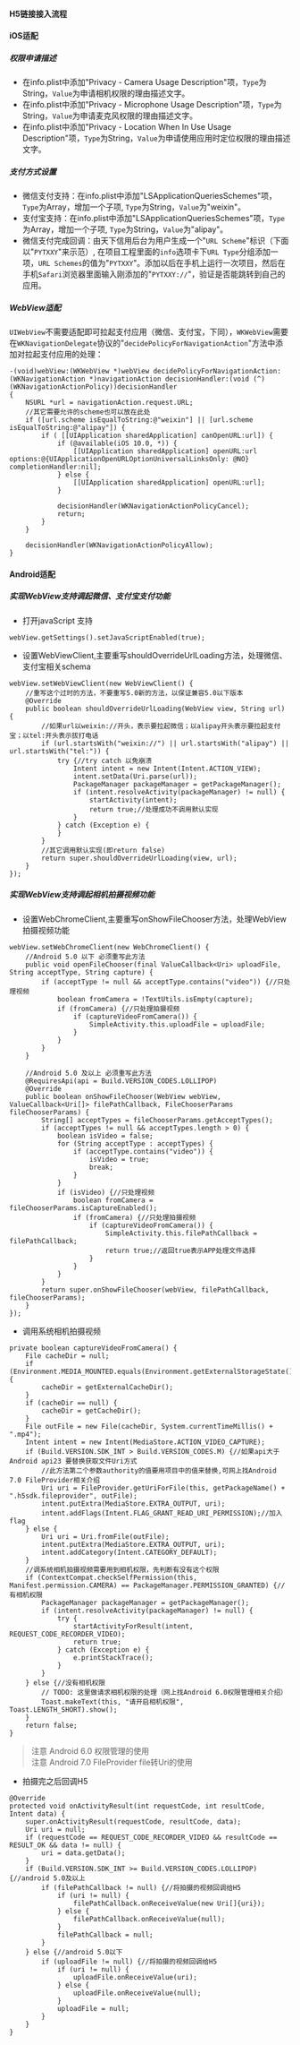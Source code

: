 #### H5链接接入流程


#### iOS适配

##### 权限申请描述 

* 在info.plist中添加"Privacy - Camera Usage Description"项，`Type`为String，`Value`为申请相机权限的理由描述文字。
* 在info.plist中添加"Privacy - Microphone Usage Description"项，`Type`为String，`Value`为申请麦克风权限的理由描述文字。
* 在info.plist中添加"Privacy - Location When In Use Usage Description"项，`Type`为String，`Value`为申请使用应用时定位权限的理由描述文字。


##### 支付方式设置

* 微信支付支持：在info.plist中添加"LSApplicationQueriesSchemes"项，`Type`为Array，增加一个子项, `Type`为String，`Value`为"weixin"。  
* 支付宝支持：在info.plist中添加"LSApplicationQueriesSchemes"项，`Type`为Array，增加一个子项, `Type`为String，`Value`为"alipay"。
* 微信支付完成回调：由天下信用后台为用户生成一个"`URL Scheme`"标识（下面以"`PYTXXY`"来示范）, 在项目工程里面的`info`选项卡下`URL Type`分组添加一项，`URL Schemes`的值为"`PYTXXY`"。添加以后在手机上运行一次项目，然后在手机`Safari`浏览器里面输入刚添加的"`PYTXXY://`"，验证是否能跳转到自己的应用。


##### WebView适配

`UIWebView`不需要适配即可拉起支付应用（微信、支付宝，下同），`WKWebView`需要在`WKNavigationDelegate`协议的"`decidePolicyForNavigationAction`"方法中添加对拉起支付应用的处理：

```objc
-(void)webView:(WKWebView *)webView decidePolicyForNavigationAction:(WKNavigationAction *)navigationAction decisionHandler:(void (^)(WKNavigationActionPolicy))decisionHandler
{
    NSURL *url = navigationAction.request.URL;
    //其它需要允许的scheme也可以放在此处
    if ([url.scheme isEqualToString:@"weixin"] || [url.scheme isEqualToString:@"alipay"]) {
        if ( [[UIApplication sharedApplication] canOpenURL:url]) {
            if (@available(iOS 10.0, *)) {
                [[UIApplication sharedApplication] openURL:url options:@{UIApplicationOpenURLOptionUniversalLinksOnly: @NO} completionHandler:nil];
            } else {
                [[UIApplication sharedApplication] openURL:url];
            }
            
            decisionHandler(WKNavigationActionPolicyCancel);
            return;
        }
    }
    
    decisionHandler(WKNavigationActionPolicyAllow);
}
```


#### Android适配

##### 实现WebView支持调起微信、支付宝支付功能


* 打开javaScript 支持  

```
webView.getSettings().setJavaScriptEnabled(true);
```  

* 设置WebViewClient,主要重写shouldOverrideUrlLoading方法，处理微信、支付宝相关schema  

```
webView.setWebViewClient(new WebViewClient() {
    //重写这个过时的方法，不要重写5.0新的方法，以保证兼容5.0以下版本
    @Override
    public boolean shouldOverrideUrlLoading(WebView view, String url) {
        //如果url以weixin://开头，表示要拉起微信；以alipay开头表示要拉起支付宝；以tel:开头表示拔打电话
        if (url.startsWith("weixin://") || url.startsWith("alipay") || url.startsWith("tel:")) {
            try {//try catch 以免崩溃
                Intent intent = new Intent(Intent.ACTION_VIEW);
                intent.setData(Uri.parse(url));
                PackageManager packageManager = getPackageManager();
                if (intent.resolveActivity(packageManager) != null) {
                    startActivity(intent);
                    return true;//处理成功不调用默认实现
                }
            } catch (Exception e) {
            }
        }
        //其它调用默认实现(即return false)
        return super.shouldOverrideUrlLoading(view, url);
    }
});
```  

##### 实现WebView支持调起相机拍摄视频功能

* 设置WebChromeClient,主要重写onShowFileChooser方法，处理WebView拍摄视频功能    

```
webView.setWebChromeClient(new WebChromeClient() {
    //Android 5.0 以下 必须重写此方法
    public void openFileChooser(final ValueCallback<Uri> uploadFile, String acceptType, String capture) {
        if (acceptType != null && acceptType.contains("video")) {//只处理视频
            boolean fromCamera = !TextUtils.isEmpty(capture);
            if (fromCamera) {//只处理拍摄视频
                if (captureVideoFromCamera()) {
                    SimpleActivity.this.uploadFile = uploadFile;
                }
            }
        }
    }

    //Android 5.0 及以上 必须重写此方法
    @RequiresApi(api = Build.VERSION_CODES.LOLLIPOP)
    @Override
    public boolean onShowFileChooser(WebView webView, ValueCallback<Uri[]> filePathCallback, FileChooserParams fileChooserParams) {
        String[] acceptTypes = fileChooserParams.getAcceptTypes();
        if (acceptTypes != null && acceptTypes.length > 0) {
            boolean isVideo = false;
            for (String acceptType : acceptTypes) {
                if (acceptType.contains("video")) {
                    isVideo = true;
                    break;
                }
            }
            if (isVideo) {//只处理视频
                boolean fromCamera = fileChooserParams.isCaptureEnabled();
                if (fromCamera) {//只处理拍摄视频
                    if (captureVideoFromCamera()) {
                        SimpleActivity.this.filePathCallback = filePathCallback;
                        return true;//返回true表示APP处理文件选择
                    }
                }
            }
        }
        return super.onShowFileChooser(webView, filePathCallback, fileChooserParams);
    }
});
```

* 调用系统相机拍摄视频  

```
private boolean captureVideoFromCamera() {
    File cacheDir = null;
    if (Environment.MEDIA_MOUNTED.equals(Environment.getExternalStorageState())) {
        cacheDir = getExternalCacheDir();
    }
    if (cacheDir == null) {
        cacheDir = getCacheDir();
    }
    File outFile = new File(cacheDir, System.currentTimeMillis() + ".mp4");
    Intent intent = new Intent(MediaStore.ACTION_VIDEO_CAPTURE);
    if (Build.VERSION.SDK_INT > Build.VERSION_CODES.M) {//如果api大于Android api23 要替换获取文件Uri方式
        //此方法第二个参数authority的值要用项目中的值来替换,可网上找Android 7.0 FileProvider相关介绍
        Uri uri = FileProvider.getUriForFile(this, getPackageName() + ".h5sdk.fileprovider", outFile);
        intent.putExtra(MediaStore.EXTRA_OUTPUT, uri);
        intent.addFlags(Intent.FLAG_GRANT_READ_URI_PERMISSION);//加入flag
    } else {
        Uri uri = Uri.fromFile(outFile);
        intent.putExtra(MediaStore.EXTRA_OUTPUT, uri);
        intent.addCategory(Intent.CATEGORY_DEFAULT);
    }
    //调系统相机拍摄视频需要用到相机权限，先判断有没有这个权限
    if (ContextCompat.checkSelfPermission(this, Manifest.permission.CAMERA) == PackageManager.PERMISSION_GRANTED) {//有相机权限
        PackageManager packageManager = getPackageManager();
        if (intent.resolveActivity(packageManager) != null) {
            try {
                startActivityForResult(intent, REQUEST_CODE_RECORDER_VIDEO);
                return true;
            } catch (Exception e) {
                e.printStackTrace();
            }
        }
    } else {//没有相机权限
        // TODO: 这里做请求相机权限的处理（网上找Android 6.0权限管理相关介绍）
        Toast.makeText(this, "请开启相机权限", Toast.LENGTH_SHORT).show();
    }
    return false;
}
```

> 注意 Android 6.0 权限管理的使用  
> 注意 Android 7.0 FileProvider file转Uri的使用  

* 拍摄完之后回调H5  

```
@Override
protected void onActivityResult(int requestCode, int resultCode, Intent data) {
    super.onActivityResult(requestCode, resultCode, data);
    Uri uri = null;
    if (requestCode == REQUEST_CODE_RECORDER_VIDEO && resultCode == RESULT_OK && data != null) {
        uri = data.getData();
    }
    if (Build.VERSION.SDK_INT >= Build.VERSION_CODES.LOLLIPOP) {//android 5.0及以上
        if (filePathCallback != null) {//将拍摄的视频回调给H5
            if (uri != null) {
                filePathCallback.onReceiveValue(new Uri[]{uri});
            } else {
                filePathCallback.onReceiveValue(null);
            }
            filePathCallback = null;
        }
    } else {//android 5.0以下
        if (uploadFile != null) {//将拍摄的视频回调给H5
            if (uri != null) {
                uploadFile.onReceiveValue(uri);
            } else {
                uploadFile.onReceiveValue(null);
            }
            uploadFile = null;
        }
    }
}
```